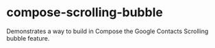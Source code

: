 # compose-scrolling-bubble
Demonstrates a way to build in Compose the Google Contacts Scrolling bubble feature.

